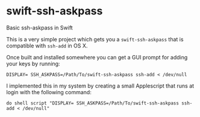 # swift-ssh-askpass
Basic ssh-askpass in Swift

This is a very simple project which gets you a `swift-ssh-askpass` that is compatible with `ssh-add` in OS X.

Once built and installed somewhere you can get a GUI prompt for adding your keys by running:

```shell
DISPLAY= SSH_ASKPASS=/Path/To/swift-ssh-askpass ssh-add < /dev/null
```

I implemented this in my system by creating a small Applescript that runs at login with the following command:

```
do shell script "DISPLAY= SSH_ASKPASS=/Path/To/swift-ssh-askpass ssh-add < /dev/null"
```
